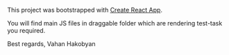 This project was bootstrapped with [Create React App](https://github.com/facebookincubator/create-react-app).

You will find main JS files in draggable folder which are rendering test-task you required.

Best regards, Vahan Hakobyan
